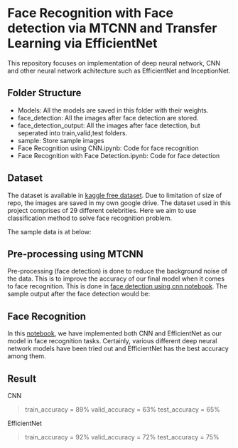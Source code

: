 # Face Recognition with Face detection via MTCNN and Transfer Learning via EfficientNet

This repository focuses on implementation of deep neural network, CNN and other neural network achitecture such as EfficientNet and InceptionNet.

## Folder Structure
- Models: All the models are saved in this folder with their weights.
- face_detection: All the images after face detection are stored.
- face_detection_output: All the images after face detection, but seperated into train,valid,test folders.
- sample: Store sample images
- Face Recognition using CNN.ipynb: Code for face recognition
- Face Recognition with Face Detection.ipynb: Code for face detection


## Dataset

The dataset is available in [kaggle free dataset](https://www.kaggle.com/datasets/vishesh1412/celebrity-face-image-dataset). Due to limitation of size of repo, the images are saved in my own google drive. The dataset used in this project comprises of 29 different celebrities. Here we aim to use classification method to solve face recognition problem.

The sample data is at below:

## Pre-processing using MTCNN

Pre-processing (face detection) is done to reduce the background noise of the data. This is to improve the accuracy of our final model when it comes to face recognition.
This is done in [face detection using cnn notebook](https://github.com/Wayne1202/transfer-learning-face-recognition/blob/main/Face%20Recognition%20with%20Face%20Detection.ipynb). 
The sample output after the face detection would be:


## Face Recognition

In this [notebook](https://github.com/Wayne1202/transfer-learning-face-recognition/blob/main/Face%20Recognition%20using%20CNN.ipynb), we have implemented both CNN and EfficientNet as our model in face recognition tasks. Certainly, various different deep neural network models have been tried out and EfficientNet has the best accuracy among them.

## Result

CNN
> train_accuracy = 89%
> valid_accuracy = 63%
> test_accuracy = 65%

EfficientNet
> train_accuracy = 92%
> valid_accuracy = 72%
> test_accuracy = 75%




